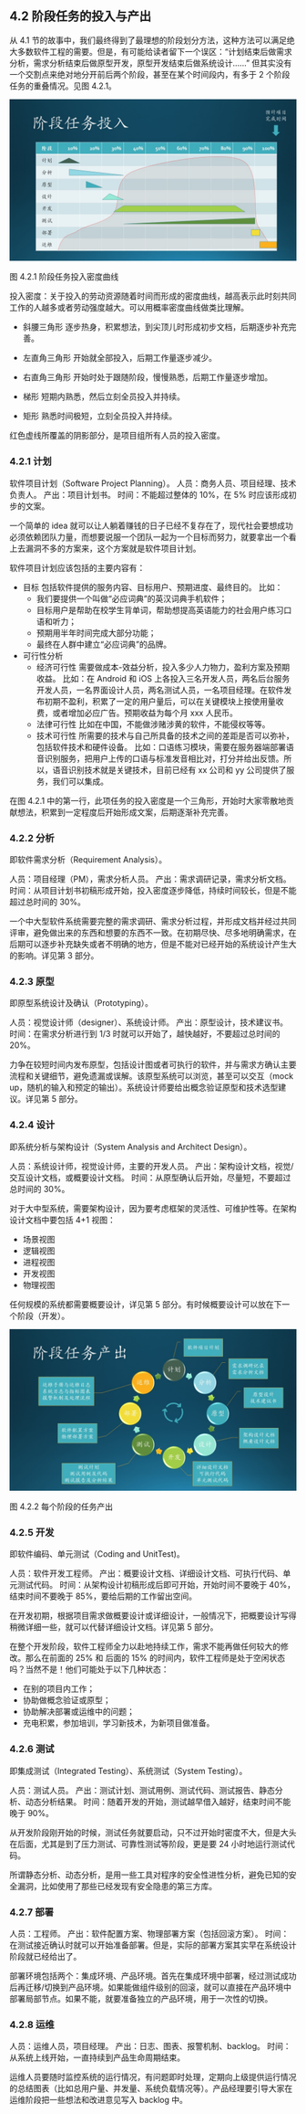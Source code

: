 ## 4.2 阶段任务的投入与产出

从 4.1 节的故事中，我们最终得到了最理想的阶段划分方法，这种方法可以满足绝大多数软件工程的需要。但是，有可能给读者留下一个误区：“计划结束后做需求分析，需求分析结束后做原型开发，原型开发结束后做系统设计......” 但其实没有一个交割点来绝对地分开前后两个阶段，甚至在某个时间段内，有多于 2 个阶段任务的重叠情况。见图 4.2.1。

<img src="img/Slide4.JPG"/>

图 4.2.1 阶段任务投入密度曲线

投入密度：关于投入的劳动资源随着时间而形成的密度曲线，越高表示此时刻共同工作的人越多或者劳动强度越大。可以用概率密度曲线做类比理解。

- 斜腰三角形
  逐步热身，积累想法，到尖顶儿时形成初步文档，后期逐步补充完善。

- 左直角三角形
  开始就全部投入，后期工作量逐步减少。

- 右直角三角形
  开始时处于跟随阶段，慢慢熟悉，后期工作量逐步增加。

- 梯形
  短期内熟悉，然后立刻全员投入并持续。

- 矩形
  熟悉时间极短，立刻全员投入并持续。

红色虚线所覆盖的阴影部分，是项目组所有人员的投入密度。

### 4.2.1 计划

软件项目计划（Software Project Planning）。
人员：商务人员、项目经理、技术负责人。
产出：项目计划书。
时间：不能超过整体的 10%，在 5% 时应该形成初步的文案。

一个简单的 idea 就可以让人躺着赚钱的日子已经不复存在了，现代社会要想成功必须依赖团队力量，而想要说服一个团队一起为一个目标而努力，就要拿出一个看上去漏洞不多的方案来，这个方案就是软件项目计划。

软件项目计划应该包括的主要内容有：

- 目标
  包括软件提供的服务内容、目标用户、预期进度、最终目的。
  比如：
  - 我们要提供一个叫做“必应词典”的英汉词典手机软件；
  - 目标用户是帮助在校学生背单词，帮助想提高英语能力的社会用户练习口语和听力；
  - 预期用半年时间完成大部分功能；
  - 最终在人群中建立“必应词典”的品牌。
- 可行性分析
    - 经济可行性
      需要做成本-效益分析，投入多少人力物力，盈利方案及预期收益。
      比如：在 Android 和 iOS 上各投入三名开发人员，两名后台服务开发人员，一名界面设计人员，两名测试人员，一名项目经理。在软件发布初期不盈利，积累了一定的用户量后，可以在关键模块上按使用量收费，或者增加必应广告。预期收益为每个月 xxx 人民币。
    - 法律可行性
      比如在中国，不能做涉赌涉黄的软件，不能侵权等等。
    - 技术可行性
      所需要的技术与自己所具备的技术之间的差距是否可以弥补，包括软件技术和硬件设备。
      比如：口语练习模块，需要在服务器端部署语音识别服务，把用户上传的口语与标准发音相比对，打分并给出反馈。所以，语音识别技术就是关键技术，目前已经有 xx 公司和 yy 公司提供了服务，我们可以集成。

在图 4.2.1 中的第一行，此项任务的投入密度是一个三角形，开始时大家零散地贡献想法，积累到一定程度后开始形成文案，后期逐渐补充完善。

### 4.2.2 分析

即软件需求分析（Requirement Analysis）。

人员：项目经理（PM），需求分析人员。
产出：需求调研记录，需求分析文档。
时间：从项目计划书初稿形成开始，投入密度逐步降低，持续时间较长，但是不能超过总时间的 30%。

一个中大型软件系统需要完整的需求调研、需求分析过程，并形成文档并经过共同评审，避免做出来的东西和想要的东西不一致。在初期尽快、尽多地明确需求，在后期可以逐步补充缺失或者不明确的地方，但是不能对已经开始的系统设计产生大的影响。详见第 3 部分。

### 4.2.3 原型

即原型系统设计及确认（Prototyping）。

人员：视觉设计师（designer）、系统设计师。
产出：原型设计，技术建议书。
时间：在需求分析进行到 1/3 时就可以开始了，越快越好，不要超过总时间的 20%。

力争在较短时间内发布原型，包括设计图或者可执行的软件，并与需求方确认主要流程和关键细节，避免遗漏或误解。该原型系统可以浏览，甚至可以交互（mock up，随机的输入和预定的输出）。系统设计师要给出概念验证原型和技术选型建议。详见第 5 部分。

### 4.2.4 设计

即系统分析与架构设计（System Analysis and Architect Design）。

人员：系统设计师，视觉设计师，主要的开发人员。
产出：架构设计文档，视觉/交互设计文档，或概要设计文档。
时间：从原型确认后开始，尽量短，不要超过总时间的 30%。

对于大中型系统，需要架构设计，因为要考虑框架的灵活性、可维护性等。在架构设计文档中要包括 4+1 视图：
- 场景视图
- 逻辑视图
- 进程视图
- 开发视图
- 物理视图

任何规模的系统都需要概要设计，详见第 5 部分。有时候概要设计可以放在下一个阶段（开发）。

<img src="img/Slide5.JPG"/>

图 4.2.2 每个阶段的任务产出

### 4.2.5 开发

即软件编码、单元测试（Coding and UnitTest)。

人员：软件开发工程师。
产出：概要设计文档、详细设计文档、可执行代码、单元测试代码。
时间：从架构设计初稿形成后即可开始，开始时间不要晚于 40%，结束时间不要晚于 85%，要给后期的工作留出空间。

在开发初期，根据项目需求做概要设计或详细设计，一般情况下，把概要设计写得稍微详细一些，就可以代替详细设计文档。详见第 5 部分。

在整个开发阶段，软件工程师全力以赴地持续工作，需求不能再做任何较大的修改。那么在前面的 25% 和 后面的 15% 的时间内，软件工程师是处于空闲状态吗？当然不是！他们可能处于以下几种状态：

- 在别的项目内工作；
- 协助做概念验证或原型；
- 协助解决部署或运维中的问题；
- 充电积累，参加培训，学习新技术，为新项目做准备。

### 4.2.6 测试

即集成测试（Integrated Testing）、系统测试（System Testing）。

人员：测试人员。
产出：测试计划、测试用例、测试代码、测试报告、静态分析、动态分析结果。
时间：随着开发的开始，测试越早借入越好，结束时间不能晚于 90%。

从开发阶段刚开始的时候，测试任务就要启动，只不过开始时密度不大，但是大头在后面，尤其是到了压力测试、可靠性测试等阶段，更是要 24 小时地运行测试代码。

所谓静态分析、动态分析，是用一些工具对程序的安全性进性分析，避免已知的安全漏洞，比如使用了那些已经发现有安全隐患的第三方库。

### 4.2.7 部署

人员：工程师。
产出：软件配置方案、物理部署方案（包括回滚方案）。
时间：在测试接近确认时就可以开始准备部署。但是，实际的部署方案其实早在系统设计阶段就已经给出了。

部署环境包括两个：集成环境、产品环境。首先在集成环境中部署，经过测试成功后再迁移/切换到产品环境。如果能做组件级别的回滚，就可以直接在产品环境中部署局部节点。如果不能，就要准备独立的产品环境，用于一次性的切换。

### 4.2.8 运维

人员：运维人员，项目经理。
产出：日志、图表、报警机制、backlog。
时间：从系统上线开始，一直持续到产品生命周期结束。

运维人员要随时监控系统的运行情况，有问题即时处理，定期向上级提供运行情况的总结图表（比如总用户量、并发量、系统负载情况等）。产品经理要引导大家在运维阶段把一些想法和改进意见写入 backlog 中。
